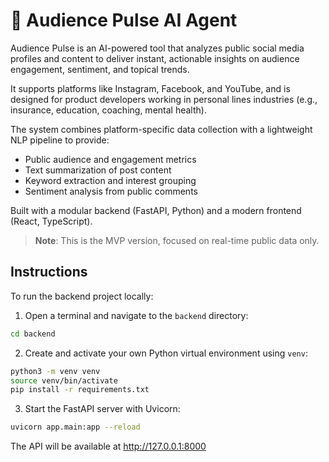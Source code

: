 # 🎯 Audience Pulse AI Agent

Audience Pulse is an AI-powered tool that analyzes public social media profiles and content to deliver instant, actionable insights on audience engagement, sentiment, and topical trends.

It supports platforms like Instagram, Facebook, and YouTube, and is designed for product developers working in personal lines industries (e.g., insurance, education, coaching, mental health).

The system combines platform-specific data collection with a lightweight NLP pipeline to provide:

- Public audience and engagement metrics
- Text summarization of post content
- Keyword extraction and interest grouping
- Sentiment analysis from public comments

Built with a modular backend (FastAPI, Python) and a modern frontend (React, TypeScript).

> **Note**: This is the MVP version, focused on real-time public data only.

## Instructions

To run the backend project locally:

1. Open a terminal and navigate to the `backend` directory:
  ```bash
  cd backend
  ```

2. Create and activate your own Python virtual environment using `venv`:
  ```bash
  python3 -m venv venv
  source venv/bin/activate
  pip install -r requirements.txt
  ```
  
3. Start the FastAPI server with Uvicorn:
  ```bash
  uvicorn app.main:app --reload
  ```

The API will be available at http://127.0.0.1:8000
